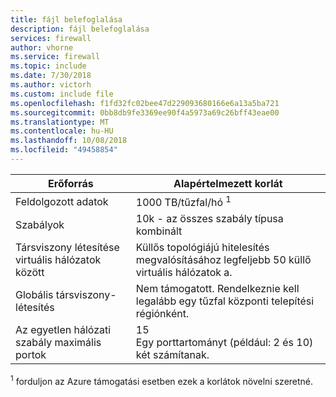 ```yaml
---
title: fájl belefoglalása
description: fájl belefoglalása
services: firewall
author: vhorne
ms.service: firewall
ms.topic: include
ms.date: 7/30/2018
ms.author: victorh
ms.custom: include file
ms.openlocfilehash: f1fd32fc02bee47d229093680166e6a13a5ba721
ms.sourcegitcommit: 0bb8db9fe3369ee90f4a5973a69c26bff43eae00
ms.translationtype: MT
ms.contentlocale: hu-HU
ms.lasthandoff: 10/08/2018
ms.locfileid: "49458854"
---
```

| Erőforrás | Alapértelmezett korlát |
| --- | --- |
| Feldolgozott adatok |1000 TB/tűzfal/hó <sup>1</sup> |
|Szabályok|10k - az összes szabály típusa kombinált|
|Társviszony létesítése virtuális hálózatok között|Küllős topológiájú hitelesítés megvalósításához legfeljebb 50 küllő virtuális hálózatok a.|
|Globális társviszony-létesítés|Nem támogatott. Rendelkeznie kell legalább egy tűzfal központi telepítési régiónként.|
|Az egyetlen hálózati szabály maximális portok|15<br>Egy porttartományt (például: 2 és 10) két számítanak.


<sup>1</sup> forduljon az Azure támogatási esetben ezek a korlátok növelni szeretné.
